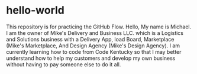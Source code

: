 # hello-world
This repository is for practicing the GitHub Flow.
Hello, My name is Michael. I am the owner of Mike's Delivery and Business LLC. which is a Logistics and Solutions business with a Delivery App, load Board, Marketplace (Mike's Marketplace, And Design Agency (Mike's Design Agency). I am currently learning how to code from Code Kentucky so that I may better understand how to help my customers and develop my own business without having to pay someone else to do it all.
